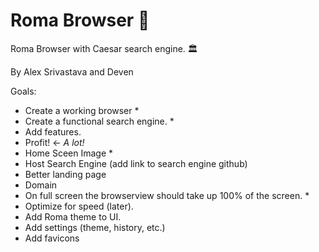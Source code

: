 # Roma Browser 🍅
Roma Browser with Caesar search engine. 🏛

By Alex Srivastava and Deven

Goals:
- Create a working browser *
- Create a functional search engine. *
- Add features.
- Profit! <- *A lot!*
- Home Sceen Image * 
- Host Search Engine (add link to search engine github) 
- Better landing page 
- Domain 
- On full screen the browserview should take up 100% of the screen. *
- Optimize for speed (later). 
- Add Roma theme to UI.
- Add settings (theme, history, etc.)
- Add favicons
